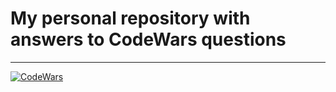 # My personal repository with answers to CodeWars questions

___________________________________________________________

[![CodeWars](https://www.codewars.com/users/5ato/badges/large)](https://www.codewars.com/users/5ato 'My Honor Badge')


